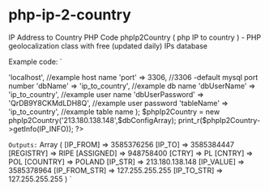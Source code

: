# php-ip-2-country
IP Address to Country PHP Code
phpIp2Country ( php IP to country ) - PHP geolocalization class with free (updated daily) IPs database

Example code:
`
<?php
require('phpip2country.class.php');
        
$dbConfigArray = array(
        'host' => 'localhost', //example host name
        'port' => 3306, //3306 -default mysql port number
        'dbName' => 'ip_to_country', //example db name
        'dbUserName' => 'ip_to_country', //example user name
        'dbUserPassword' => 'QrDB9Y8CKMdLDH8Q', //example user password
        'tableName' => 'ip_to_country', //example table name
);
        
$phpIp2Country = new phpIp2Country('213.180.138.148',$dbConfigArray);
        
print_r($phpIp2Country->getInfo(IP_INFO));
?>
`
Outputs:
`
Array
(
    [IP_FROM] => 3585376256
    [IP_TO] => 3585384447
    [REGISTRY] => RIPE
    [ASSIGNED] => 948758400
    [CTRY] => PL
    [CNTRY] => POL
    [COUNTRY] => POLAND
    [IP_STR] => 213.180.138.148
    [IP_VALUE] => 3585378964
    [IP_FROM_STR] => 127.255.255.255
    [IP_TO_STR] => 127.255.255.255
)
`
